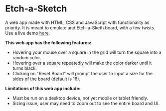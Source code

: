# Etch-a-Sketch
A web app made with HTML, CSS and JavaScript with functionality as priority. It is meant to emulate and Etch-a-Sketh board, with a few twists. Use a live demo [here](https://nadinesiccion.github.io/Etch-a-Sketch/).

**This web app has the following features:**
- Hovering your mouse over a square in the grid will turn the square into a random color.
- Hovering over a square repeatedly will make the color darker until it turns black.
- Clicking on "Reset Board" will prompt the user to input a size for the sides of the board (default is 16).

**Limitations of this web app include:**
- Must be run on a desktop device, not yet mobile or tablet friendly.
- Sizing issue, user may need to zoom out to see the entire board and UI.
